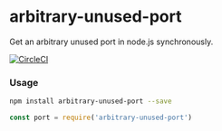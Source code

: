 # arbitrary-unused-port

Get an arbitrary unused port in node.js synchronously.

[![CircleCI](https://img.shields.io/circleci/project/github/ntkme/arbitrary-unused-port.svg)](https://circleci.com/gh/ntkme/arbitrary-unused-port)

### Usage

``` sh
npm install arbitrary-unused-port --save
```

``` javascript
const port = require('arbitrary-unused-port')
```
